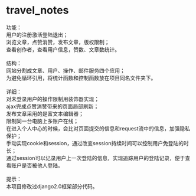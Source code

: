 # travel_notes
功能：<br>
用户的注册激活登陆退出；<br>
浏览文章，点赞消赞，发布文章，版权限制；<br>
查看创作者，查看用户信息，赞数、文章数统计。<br><br>
结构：<br>
网站分割成文章、用户、操作、邮件服务四个应用；<br>
为避免循环引用，将统计函数和控制函数放在项目同名文件夹下。<br><br>
详细：<br>
对未登录用户的操作限制用装饰器实现；<br>
ajax完成点赞消赞带来的页面局部刷新；<br>
发布文章采用的是富文本编辑器；<br>
限制同一台电脑上多账户在线；<br>
在进入个人中心的时候，会比对页面提交的信息和request流中的信息，加强隐私保护；<br>
手动实现cookie和session，通过改变session持续时间可以控制用户免登陆的时长；<br>
通过session可以记录用户上一次登陆的信息，实现追踪用户的登陆记录，便于查看账户是否被他人登陆。<br><br>
提示：<br>
本项目修改过django2.0框架部分代码。
